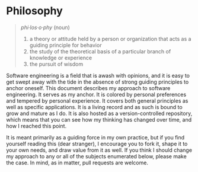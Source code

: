 # Philosophy

> *phi·los·o·phy* (noun)
>
> 1. a theory or attitude held by a person or organization that acts as a
>    guiding principle for behavior
> 2. the study of the theoretical basis of a particular branch of knowledge or
>    experience
> 3. the pursuit of wisdom

Software engineering is a field that is awash with opinions, and it is easy to
get swept away with the tide in the absence of strong guiding principles to
anchor oneself. This document describes my approach to software engineering. It
serves as my anchor. It is colored by personal preferences and tempered by
personal experience. It covers both general principles as well as specific
applications. It is a living record and as such is bound to grow and mature as I
do. It is also hosted as a version-controlled repository, which means that you
can see how my thinking has changed over time, and how I reached this point.

It is meant primarily as a guiding force in my own practice, but if you find
yourself reading this (dear stranger), I encourage you to fork it, shape it to
your own needs, and draw value from it as well. If you think I should change my
approach to any or all of the subjects enumerated below, please make the case.
In mind, as in matter, pull requests are welcome.
